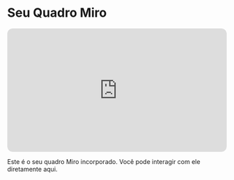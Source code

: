 <!DOCTYPE html>
<html lang="pt-BR">
<head>
    <meta charset="UTF-8">
    <meta name="viewport" content="width=device-width, initial-scale=1.0">
    <title>Miro Board Incorporado</title>
    <!-- Carrega o Tailwind CSS para estilização -->
    <script src="https://cdn.tailwindcss.com"></script>
    <style>
        /* Define a fonte Inter para todo o corpo da página */
        body {
            font-family: "Inter", sans-serif;
        }
        /* Estilos para o contêiner do iframe */
        .iframe-container {
            position: relative;
            width: 100%;
            /* Proporção 16:9 para o iframe */
            padding-bottom: 56.25%; /* 9 / 16 * 100 */
            height: 0;
            overflow: hidden;
            border-radius: 0.75rem; /* cantos arredondados */
        }
        .iframe-container iframe {
            position: absolute;
            top: 0;
            left: 0;
            width: 100%;
            height: 100%;
            border: 0;
            border-radius: 0.75rem; /* cantos arredondados */
        }
    </style>
</head>
<body class="bg-gray-100 flex items-center justify-center min-h-screen p-4">
    <div class="w-full max-w-4xl bg-white rounded-xl shadow-lg p-6">
        <h1 class="text-3xl font-bold text-center text-gray-800 mb-6 rounded-md p-2">
            Seu Quadro Miro
        </h1>
        <div class="iframe-container">
            <!-- O iframe incorpora o Miro board -->
            <iframe
                src="https://miro.com/app/live-embed/uXjVJe6xKUk=/?embedMode=view_only_without_ui&moveToViewport=44424,21362,45174,69873&embedId=267193006703"
                frameborder="0"
                scrolling="no"
                allow="fullscreen; clipboard-read; clipboard-write"
                allowfullscreen
            ></iframe>
        </div>
        <p class="text-center text-gray-600 mt-6">
            Este é o seu quadro Miro incorporado. Você pode interagir com ele diretamente aqui.
        </p>
    </div>
</body>
</html>
